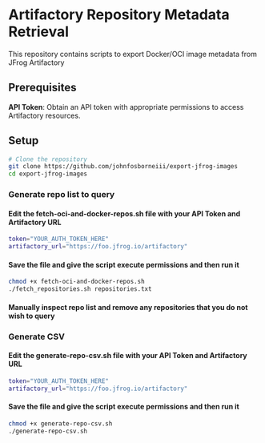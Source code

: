 # Artifactory Repository Metadata Retrieval

This repository contains scripts to export Docker/OCI image metadata from JFrog Artifactory

## Prerequisites

**API Token**: Obtain an API token with appropriate permissions to access Artifactory resources.

## Setup

```bash
# Clone the repository
git clone https://github.com/johnfosborneiii/export-jfrog-images
cd export-jfrog-images
```

### Generate repo list to query

#### Edit the fetch-oci-and-docker-repos.sh file with your API Token and Artifactory URL
```bash
token="YOUR_AUTH_TOKEN_HERE"
artifactory_url="https://foo.jfrog.io/artifactory"
```

#### Save the file and give the script execute permissions and then run it
```bash
chmod +x fetch-oci-and-docker-repos.sh
./fetch_repositories.sh repositories.txt
```
#### Manually inspect repo list and remove any repositories that you do not wish to query

### Generate CSV

#### Edit the generate-repo-csv.sh file with your API Token and Artifactory URL
```bash
token="YOUR_AUTH_TOKEN_HERE"
artifactory_url="https://foo.jfrog.io/artifactory"
```
#### Save the file and give the script execute permissions and then run it
```bash
chmod +x generate-repo-csv.sh
./generate-repo-csv.sh
```


